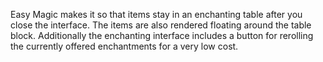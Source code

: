 Easy Magic makes it so that items stay in an enchanting table after you close the interface. The items are also rendered floating around the table block. Additionally the enchanting interface includes a button for rerolling the currently offered enchantments for a very low cost.